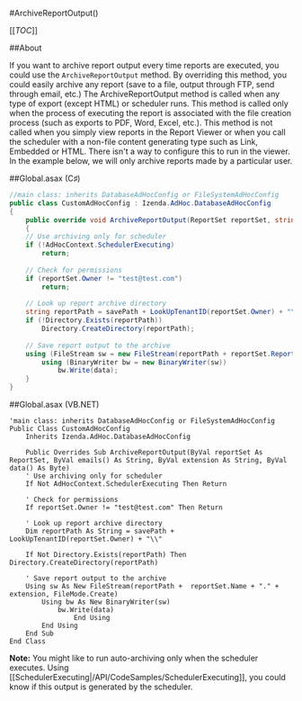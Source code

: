 #ArchiveReportOutput()

[[_TOC_]]

##About

If you want to archive report output every time reports are executed, you could use the ``ArchiveReportOutput`` method. By overriding this method, you could easily archive any report (save to a file, output through FTP, send through email, etc.) The ArchiveReportOutput method is called when any type of export (except HTML) or scheduler runs. This method is called only when the process of executing the report is associated with the file creation process (such as exports to PDF, Word, Excel, etc.). This method is not called when you simply view reports in the Report Viewer or when you call the scheduler with a non-file content generating type such as Link, Embedded or HTML. There isn't a way to configure this to run in the viewer. In the example below, we will only archive reports made by a particular user. 

##Global.asax (C♯)

```csharp
//main class: inherits DatabaseAdHocConfig or FileSystemAdHocConfig
public class CustomAdHocConfig : Izenda.AdHoc.DatabaseAdHocConfig
{
    public override void ArchiveReportOutput(ReportSet reportSet, string[] emails, string extension, byte[] data)
    {    
	// Use archiving only for scheduler
	if (!AdHocContext.SchedulerExecuting)
		return;
	
	// Check for permissions
	if (reportSet.Owner != "test@test.com")
		return;
	
	// Look up report archive directory
	string reportPath = savePath + LookUpTenantID(reportSet.Owner) + "\\";
	if (!Directory.Exists(reportPath))
		Directory.CreateDirectory(reportPath);
	
	// Save report output to the archive
	using (FileStream sw = new FileStream(reportPath + reportSet.ReportName + "." + extension, FileMode.Create))
		using (BinaryWriter bw = new BinaryWriter(sw))
			bw.Write(data);
    }
}
```

##Global.asax (VB.NET)

```visualbasic
'main class: inherits DatabaseAdHocConfig or FileSystemAdHocConfig
Public Class CustomAdHocConfig 
    Inherits Izenda.AdHoc.DatabaseAdHocConfig

    Public Overrides Sub ArchiveReportOutput(ByVal reportSet As ReportSet, ByVal emails() As String, ByVal extension As String, ByVal data() As Byte)
	' Use archiving only for scheduler
	If Not AdHocContext.SchedulerExecuting Then Return
	
	' Check for permissions
	If reportSet.Owner != "test@test.com" Then Return
	
	' Look up report archive directory
	Dim reportPath As String = savePath + LookUpTenantID(reportSet.Owner) + "\\"

	If Not Directory.Exists(reportPath) Then Directory.CreateDirectory(reportPath)
	
	' Save report output to the archive
	Using sw As New FileStream(reportPath +  reportSet.Name + "." + extension, FileMode.Create)
		Using bw As New BinaryWriter(sw)
			bw.Write(data)
                End Using
        End Using
    End Sub
End Class
```

**Note:** You might like to run auto-archiving only when the scheduler executes. Using [[SchedulerExecuting|/API/CodeSamples/SchedulerExecuting]], you could know if this output is generated by the scheduler.